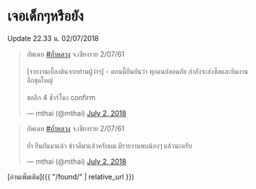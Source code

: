 ---
---

# เจอเด็กๆหรือยัง

Update 22.33 น. 02/07/2018

<blockquote class="twitter-tweet" data-lang="en"><p lang="th" dir="ltr">อัพเดท <a href="https://twitter.com/hashtag/%E0%B8%96%E0%B9%89%E0%B8%B3%E0%B8%AB%E0%B8%A5%E0%B8%A7%E0%B8%87?src=hash&amp;ref_src=twsrc%5Etfw">#ถ้ำหลวง</a> จ.เชียงราย 2/07/61<br><br>[รายงานเบื้องต้นจากท่านผู้ว่าฯ] - ตอนนี้ยืนยันว่า ทุกคนปลอดภัย กำลังจะส่งซีลและทีมงานอีกชุดใหญ่ <br><br>ขออีก 4 ชัวร์โมง confirm</p>&mdash; mthai (@mthai) <a href="https://twitter.com/mthai/status/1013807027225706496?ref_src=twsrc%5Etfw">July 2, 2018</a></blockquote>
<script async src="https://platform.twitter.com/widgets.js" charset="utf-8"></script>

<blockquote class="twitter-tweet" data-lang="en"><p lang="th" dir="ltr">อัพเดท <a href="https://twitter.com/hashtag/%E0%B8%96%E0%B9%89%E0%B8%B3%E0%B8%AB%E0%B8%A5%E0%B8%A7%E0%B8%87?src=hash&amp;ref_src=twsrc%5Etfw">#ถ้ำหลวง</a> จ.เชียงราย 2/07/61<br><br>ย้ำ ยืนยันมาแล้ว ข่าวดีมาแล้วครับผม มีรายงานพบน้องๆ แล้วนะครับ</p>&mdash; mthai (@mthai) <a href="https://twitter.com/mthai/status/1013807161284091909?ref_src=twsrc%5Etfw">July 2, 2018</a></blockquote>
<script async src="https://platform.twitter.com/widgets.js" charset="utf-8"></script>

[อ่านเพิ่มเติม]({{ "/found/" | relative_url }})